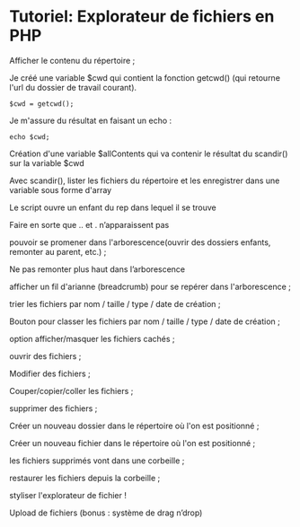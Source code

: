 # Tutoriel: Explorateur de fichiers en PHP


Afficher le contenu du répertoire ;

Je créé une variable $cwd qui contient la fonction getcwd() (qui  retourne l'url du dossier de travail courant).

  <code>$cwd = getcwd();</code>

Je m'assure du résultat en faisant un echo :

  <code>echo $cwd;</code>

Création d'une variable $allContents qui va contenir le résultat du scandir() sur la variable $cwd

Avec scandir(), lister les fichiers du répertoire et les enregistrer dans une variable sous forme d'array



Le script ouvre un enfant du rep dans lequel il se trouve

Faire en sorte que .. et . n’apparaissent pas


pouvoir se promener dans l'arborescence(ouvrir des dossiers enfants, remonter au parent, etc.) ;



Ne pas remonter plus haut dans l’arborescence

afficher   un fil d'arianne (breadcrumb) pour se repérer dans l'arborescence ;



trier les fichiers par nom / taille / type / date de création ;



Bouton pour classer les fichiers par nom / taille / type / date de création ;



option afficher/masquer les fichiers cachés ;


ouvrir des fichiers ;       


Modifier des fichiers ;


Couper/copier/coller les fichiers ;


supprimer des fichiers ;


Créer un nouveau dossier dans le répertoire où l'on est positionné ;



Créer un nouveau fichier  dans le répertoire où l'on est positionné ;



les fichiers supprimés vont dans une corbeille ;


restaurer les fichiers depuis la corbeille ;


styliser l'explorateur de fichier !



Upload de fichiers (bonus  : système de drag n’drop)
